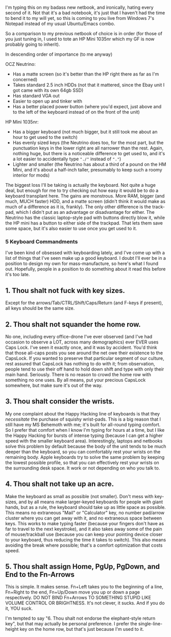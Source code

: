 I'm typing this on my badass new netbook, and ironically, hating every second of it. Not that it's a bad notebook, it's just that I haven't had the time to bend it to my will yet, so this is coming to you live from Windows 7's Notepad instead of my usual Ubuntu/Emacs combo.

So a comparison to my previous netbook of choice is in order (for those of you just tuning in, I used to tote an HP Mini 1035nr which my GF is now probably going to inherit).

In descending order of importance (to me anyway)

OCZ Neutrino:

-   Has a matte screen (so it's better than the HP right there as far as I'm concerned)
-   Takes standard 2.5 inch HDDs (not that it mattered, since the Ebay unit I got came with its own 64gb SSD)
-   Has standard VGA out
-   Easier to open up and tinker with
-   Has a better placed power button (where you'd expect, just above and to the left of the keyboard instead of on the front of the unit)


HP Mini 1035nr:

-   Has a bigger keyboard (not much bigger, but it still took me about an hour to get used to the switch)
-   Has evenly sized keys (the Neutrino does too, for the most part, but the punctuation keys in the lower right are all narrower than the rest. Again, nothing huge, but there is a noticeable difference to get used to, and it's a lot easier to accidentally type `"./"` instead of `"."`)
-   Lighter and smaller (the Neutrino has about a third of a pound on the HM Mini, and it's about a half-inch taller, presumably to keep such a roomy interior for mods)


The biggest loss I'll be taking is actually the keyboard. Not quite a huge deal, but enough for me to try checking out how easy it would be to do a keyboard transplant here. The gains are monstrous. More RAM, bigger (and much, MUCH faster) HDD, and a matte screen (didn't think it would make as much of a difference as it is, frankly). The only other difference is the track-pad, which I didn't put as an advantage or disadvantage for either. The Neutrino has the classic laptop-style pad with buttons directly blow it, while the HP mini has a button to either side of the trackpad. That lets them save some space, but it's also easier to use once you get used to it.

### <a name="keyboard-commandments" href="#keyboard-commandments"></a>5 Keyboard Commandments

I've been kind of obsessed with keyboarding lately, and I've come up with a list of things that I've seen make up a good keyboard. I doubt I'll ever be in a position to design my own for mass-manufacture, so here's what I found out. Hopefully, people in a position to do something about it read this before it's too late.

## <a name="thou-shalt-not-fuck-with-key-sizes" href="#thou-shalt-not-fuck-with-key-sizes"></a>1. Thou shalt not fuck with key sizes.

Except for the arrows/Tab/CTRL/Shift/Caps/Return (and F-keys if present), all keys should be the same size.

## <a name="thou-shalt-not-squander-the-home-row" href="#thou-shalt-not-squander-the-home-row"></a>2. Thou shalt not squander the home row.

No one, including every office-drone I've ever observed (and I've had occasion to observe a LOT, across many demographics) ever EVER uses Caps Lock. I've seen it exactly once, and it was by accident. You'd think that those all-caps posts you see around the net owe their existence to the CapsLock. If you wanted to preserve that particular segment of our culture, rest assured that CapsLock has nothing to do with it; from observation, people tend to use their off hand to hold down shift and type with only their main hand. Seriously. There is no reason to crowd the home row with something no one uses. By all means, put your precious CapsLock somewhere, but make sure it's out of the way.

## <a name="thou-shalt-consider-the-wrists" href="#thou-shalt-consider-the-wrists"></a>3. Thou shalt consider the wrists.

My one complaint about the Happy Hacking line of keyboards is that they *necessitate* the purchase of squishy wrist-pads. This is a big reason that I still have my MS Behemoth with me; it's built for all-round typing comfort. So I prefer that comfort when I know I'm typing for hours at a time, but I like the Happy Hacking for bursts of intense typing (because I can get a higher speed with the smaller keyboard area). Interestingly, laptops and netbooks solve this problem by default because the body of the unit tends to be much deeper than the keyboard, so you can comfortably rest your wrists on the remaining body. Apple keyboards try to solve the same problem by keeping the lowest possible profile, so that you can effectively rest your wrists on the surrounding desk space. It work or not depending on who you talk to.

## <a name="thou-shalt-not-take-up-an-acre" href="#thou-shalt-not-take-up-an-acre"></a>4. Thou shalt not take up an acre.

Make the keyboard as small as possible (not smaller). Don't mess with key-sizes, and by all means make larger-keyed keyboards for people with giant hands, but as a rule, the keyboard should take up as little space as possible. This means no extraneous "Mail" or "Calculator" key, no number pad/arrow cluster where you can get away with it, and no extraneous space between keys. This works to make typing faster (because your fingers don't have as far to travel to the next keystroke), and it also takes away some of the pain of mouse/trackball use (because you can keep your pointing device closer to your keyboard, thus reducing the time it takes to switch). This also means avoiding the break where possible; that's a comfort optimization that costs speed.

## <a name="thou-shalt-assign-home-pgup-pgdown-and-end-to-the-fnarrows" href="#thou-shalt-assign-home-pgup-pgdown-and-end-to-the-fnarrows"></a>5. Thou shalt assign Home, PgUp, PgDown, and End to the Fn-Arrows

This is simple. It makes sense. Fn+Left takes you to the beginning of a line, Fn+Right to the end, Fn+Up/Down move you up or down a page respectively. DO NOT BIND Fn+Arrows TO SOMETHING STUPID LIKE VOLUME CONTROL OR BRIGHTNESS. It's not clever, it sucks. And if you do it, YOU suck.

I'm tempted to say "6. Thou shalt not endorse the elephant-style return key", but that may actually be personal preference. I prefer the single-line-height key on the home row, but that's just because I'm used to it.
